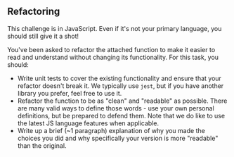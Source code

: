 ## Refactoring
This challenge is in JavaScript. Even if it's not your primary language, you should still give it a shot!

You've been asked to refactor the attached function to make it easier to read and understand without changing its functionality. For this task, you should:

- Write unit tests to cover the existing functionality and ensure that your refactor doesn't break it. We typically use `jest`, but if you have another library you prefer, feel free to use it.
- Refactor the function to be as "clean" and "readable" as possible. There are many valid ways to define those words - use your own personal definitions, but be prepared to defend them. Note that we do like to use the latest JS language features when applicable.
- Write up a brief (~1 paragraph) explanation of why you made the choices you did and why specifically your version is more "readable" than the original.
